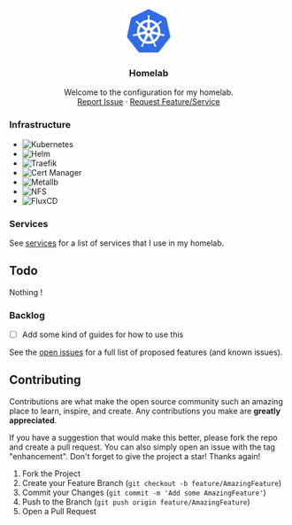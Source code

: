 <!-- PROJECT LOGO -->
<br />
<div align="center">
  <a href="https://git.fascinated.cc/Fascinated/homelab">
    <img src="images/logo.png" alt="Logo" width="80" height="80">
  </a>

<h3 align="center">Homelab</h3>
  <p align="center">
    Welcome to the configuration for my homelab.
    <br />
    <a href="https://git.fascinated.cc/Fascinated/home-ops/issues">Report Issue</a>
    ·
    <a href="https://git.fascinated.cc/Fascinated/home-ops/issues">Request Feature/Service</a>

  </p>
</div>

### Infrastructure

- ![Kubernetes][k8s]
- ![Helm][helm]
- ![Traefik][traefik]
- ![Cert Manager][cert-manager]
- ![Metallb][metallb]
- ![NFS][nfs]
- ![FluxCD][fluxcd]

### Services

See [services](./apps/production/) for a list of services that I use in my homelab.

<!-- TODO -->

## Todo

Nothing !

### Backlog

- [ ] Add some kind of guides for how to use this

See the [open issues](https://git.fascinated.cc/Fascinated/home-ops/issues) for a full list of proposed features (and known issues).

<!-- CONTRIBUTING -->

## Contributing

Contributions are what make the open source community such an amazing place to learn, inspire, and create. Any contributions you make are **greatly appreciated**.

If you have a suggestion that would make this better, please fork the repo and create a pull request. You can also simply open an issue with the tag "enhancement".
Don't forget to give the project a star! Thanks again!

1. Fork the Project
2. Create your Feature Branch (`git checkout -b feature/AmazingFeature`)
3. Commit your Changes (`git commit -m 'Add some AmazingFeature'`)
4. Push to the Branch (`git push origin feature/AmazingFeature`)
5. Open a Pull Request

<!-- MARKDOWN LINKS & IMAGES -->
<!-- https://www.markdownguide.org/basic-syntax/#reference-style-links -->

[fluxcd]: https://fluxcd.io
[k8s]: https://kubernetes.io
[helm]: https://helm.sh
[traefik]: https://traefik.io
[cert-manager]: https://cert-manager.io
[metallb]: https://metallb.org
[nfs]: https://nfs.fascinated.cc
